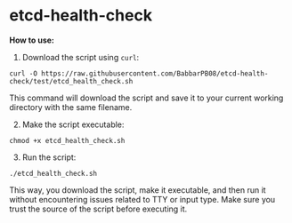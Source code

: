 # etcd-health-check

**How to use:**

1. Download the script using `curl`:

```
curl -O https://raw.githubusercontent.com/BabbarPB08/etcd-health-check/test/etcd_health_check.sh
```

This command will download the script and save it to your current working directory with the same filename.

2. Make the script executable:

```
chmod +x etcd_health_check.sh
```

3. Run the script:

```
./etcd_health_check.sh
```

This way, you download the script, make it executable, and then run it without encountering issues related to TTY or input type. Make sure you trust the source of the script before executing it.
